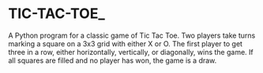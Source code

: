 # TIC-TAC-TOE_
A Python program for a classic game of Tic Tac Toe. Two players take turns marking a square on a 3x3 grid with either X or O. The first player to get three in a row, either horizontally, vertically, or diagonally, wins the game. If all squares are filled and no player has won, the game is a draw.
